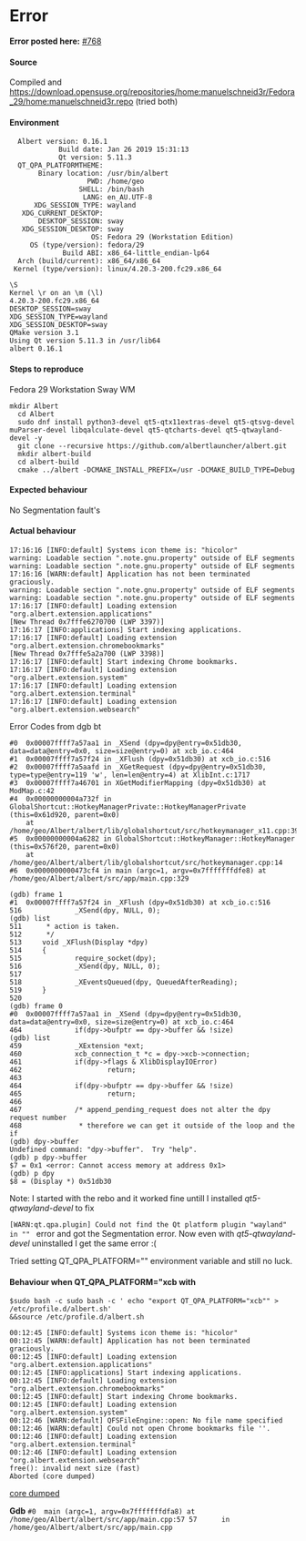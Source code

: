# Error
**Error posted here:** [#768](https://github.com/albertlauncher/albert/issues/768)

#### Source
Compiled and https://download.opensuse.org/repositories/home:manuelschneid3r/Fedora_29/home:manuelschneid3r.repo (tried both)

#### Environment
```
  Albert version: 0.16.1
            Build date: Jan 26 2019 15:31:13
            Qt version: 5.11.3
  QT_QPA_PLATFORMTHEME:
       Binary location: /usr/bin/albert
                   PWD: /home/geo
                 SHELL: /bin/bash
                  LANG: en_AU.UTF-8
      XDG_SESSION_TYPE: wayland
   XDG_CURRENT_DESKTOP:
       DESKTOP_SESSION: sway
   XDG_SESSION_DESKTOP: sway
                    OS: Fedora 29 (Workstation Edition)
     OS (type/version): fedora/29
             Build ABI: x86_64-little_endian-lp64
  Arch (build/current): x86_64/x86_64
 Kernel (type/version): linux/4.20.3-200.fc29.x86_64
```


```
\S
Kernel \r on an \m (\l)
4.20.3-200.fc29.x86_64
DESKTOP_SESSION=sway
XDG_SESSION_TYPE=wayland
XDG_SESSION_DESKTOP=sway
QMake version 3.1
Using Qt version 5.11.3 in /usr/lib64
albert 0.16.1
```

#### Steps to reproduce
Fedora 29 Workstation
Sway WM
```console
mkdir Albert
  cd Albert
  sudo dnf install python3-devel qt5-qtx11extras-devel qt5-qtsvg-devel muParser-devel libqalculate-devel qt5-qtcharts-devel qt5-qtwayland-devel -y
  git clone --recursive https://github.com/albertlauncher/albert.git
  mkdir albert-build
  cd albert-build
  cmake ../albert -DCMAKE_INSTALL_PREFIX=/usr -DCMAKE_BUILD_TYPE=Debug
```

#### Expected behaviour
No Segmentation fault's

#### Actual behaviour
```
17:16:16 [INFO:default] Systems icon theme is: "hicolor"
warning: Loadable section ".note.gnu.property" outside of ELF segments
warning: Loadable section ".note.gnu.property" outside of ELF segments
17:16:16 [WARN:default] Application has not been terminated graciously.
warning: Loadable section ".note.gnu.property" outside of ELF segments
warning: Loadable section ".note.gnu.property" outside of ELF segments
17:16:17 [INFO:default] Loading extension "org.albert.extension.applications"
[New Thread 0x7fffe6270700 (LWP 3397)]
17:16:17 [INFO:applications] Start indexing applications.
17:16:17 [INFO:default] Loading extension "org.albert.extension.chromebookmarks"
[New Thread 0x7fffe5a2a700 (LWP 3398)]
17:16:17 [INFO:default] Start indexing Chrome bookmarks.
17:16:17 [INFO:default] Loading extension "org.albert.extension.system"
17:16:17 [INFO:default] Loading extension "org.albert.extension.terminal"
17:16:17 [INFO:default] Loading extension "org.albert.extension.websearch"
```

Error Codes from dgb bt
```
#0  0x00007ffff7a57aa1 in _XSend (dpy=dpy@entry=0x51db30, data=data@entry=0x0, size=size@entry=0) at xcb_io.c:464
#1  0x00007ffff7a57f24 in _XFlush (dpy=0x51db30) at xcb_io.c:516
#2  0x00007ffff7a5aafd in _XGetRequest (dpy=dpy@entry=0x51db30, type=type@entry=119 'w', len=len@entry=4) at XlibInt.c:1717
#3  0x00007ffff7a46701 in XGetModifierMapping (dpy=0x51db30) at ModMap.c:42
#4  0x00000000004a732f in GlobalShortcut::HotkeyManagerPrivate::HotkeyManagerPrivate (this=0x61d920, parent=0x0)
    at /home/geo/Albert/albert/lib/globalshortcut/src/hotkeymanager_x11.cpp:394
#5  0x00000000004a6282 in GlobalShortcut::HotkeyManager::HotkeyManager (this=0x576f20, parent=0x0)
    at /home/geo/Albert/albert/lib/globalshortcut/src/hotkeymanager.cpp:14
#6  0x0000000000473cf4 in main (argc=1, argv=0x7fffffffdfe8) at /home/geo/Albert/albert/src/app/main.cpp:329
```


```
(gdb) frame 1
#1  0x00007ffff7a57f24 in _XFlush (dpy=0x51db30) at xcb_io.c:516
516             _XSend(dpy, NULL, 0);
(gdb) list
511      * action is taken.
512      */
513     void _XFlush(Display *dpy)
514     {
515             require_socket(dpy);
516             _XSend(dpy, NULL, 0);
517
518             _XEventsQueued(dpy, QueuedAfterReading);
519     }
520
(gdb) frame 0
#0  0x00007ffff7a57aa1 in _XSend (dpy=dpy@entry=0x51db30, data=data@entry=0x0, size=size@entry=0) at xcb_io.c:464
464             if(dpy->bufptr == dpy->buffer && !size)
(gdb) list
459             _XExtension *ext;
460             xcb_connection_t *c = dpy->xcb->connection;
461             if(dpy->flags & XlibDisplayIOError)
462                     return;
463
464             if(dpy->bufptr == dpy->buffer && !size)
465                     return;
466
467             /* append_pending_request does not alter the dpy request number
468              * therefore we can get it outside of the loop and the if
(gdb) dpy->buffer
Undefined command: "dpy->buffer".  Try "help".
(gdb) p dpy->buffer
$7 = 0x1 <error: Cannot access memory at address 0x1>
(gdb) p dpy
$8 = (Display *) 0x51db30

```

Note: I started with the rebo and it worked fine untill I installed _qt5-qtwayland-devel_ to fix  

```[WARN:qt.qpa.plugin] Could not find the Qt platform plugin "wayland" in "" ``` error and got the Segmentation error. Now even with _qt5-qtwayland-devel_ uninstalled I get the same error :(

Tried setting  QT_QPA_PLATFORM="" environment variable and still no luck.

#### Behaviour when QT_QPA_PLATFORM="xcb with 
```console
$sudo bash -c sudo bash -c ' echo "export QT_QPA_PLATFORM="xcb"" > /etc/profile.d/albert.sh'
&&source /etc/profile.d/albert.sh
```
 
```
00:12:45 [INFO:default] Systems icon theme is: "hicolor"
00:12:45 [WARN:default] Application has not been terminated graciously.
00:12:45 [INFO:default] Loading extension "org.albert.extension.applications"
00:12:45 [INFO:applications] Start indexing applications.
00:12:45 [INFO:default] Loading extension "org.albert.extension.chromebookmarks"
00:12:45 [INFO:default] Start indexing Chrome bookmarks.
00:12:45 [INFO:default] Loading extension "org.albert.extension.system"
00:12:46 [WARN:default] QFSFileEngine::open: No file name specified
00:12:46 [WARN:default] Could not open Chrome bookmarks file ''.
00:12:46 [INFO:default] Loading extension "org.albert.extension.terminal"
00:12:46 [INFO:default] Loading extension "org.albert.extension.websearch"
free(): invalid next size (fast)
Aborted (core dumped)
```
[core dumped](https://drive.google.com/file/d/1xxn4oM1wyuO8sxPSV6zjXYgkyUNNqO7W/view?usp=sharing)

**Gdb**
`#0  main (argc=1, argv=0x7fffffffdfa8)
    at /home/geo/Albert/albert/src/app/main.cpp:57
57      in /home/geo/Albert/albert/src/app/main.cpp`


